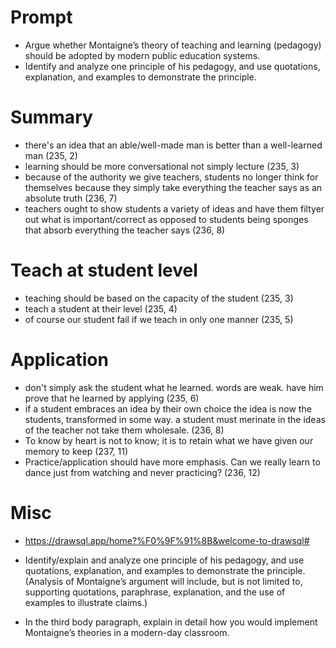 # Prompt
- Argue whether Montaigne’s theory of teaching and learning (pedagogy) should be adopted by modern public education systems. 
- Identify and analyze one principle of his pedagogy, and use quotations, explanation, and examples to demonstrate the principle.

# Summary
<!-- (page number, paragraph number) -->
- there's an idea that an able/well-made man is better than a well-learned man (235, 2)
- learning should be more conversational not simply lecture (235, 3)
- because of the authority we give teachers, students no longer think for themselves because they simply take everything the teacher says as an absolute truth (236, 7)
- teachers ought to show students a variety of ideas and have them filtyer out what is important/correct as opposed to students being sponges that absorb everything the teacher says (236, 8)

# Teach at student level
- teaching should be based on the capacity of the student (235, 3)
- teach a student at their level (235, 4)
- of course our student fail if we teach in only one manner (235, 5)
# Application
- don't simply ask the student what he learned. words are weak. have him prove that he learned by applying (235, 6)
- if a student embraces an idea by their own choice the idea is now the students, transformed in some way. a student must merinate in the ideas of the teacher not take them wholesale. (236, 8)
- To know by heart is not to know; it is to retain what we have given our memory to keep (237, 11)
- Practice/application should have more emphasis. Can we really learn to dance just from watching and never practicing? (236, 12)
# Misc
- https://drawsql.app/home?%F0%9F%91%8B&welcome-to-drawsql#

- Identify/explain and analyze one principle of his pedagogy, and use quotations, explanation, and examples to demonstrate the principle. (Analysis of Montaigne’s argument will include, but is not limited to, supporting quotations, paraphrase, explanation, and the use of examples to illustrate claims.)   

- In the third body paragraph, explain in detail how you would implement Montaigne’s theories in a modern-day classroom.
